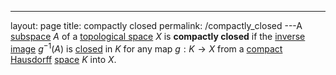 ---
 layout: page
 title: compactly closed
 permalink: /compactly_closed
---A [subspace](https://defsmath.github.io/DefsMath/subspace_topology) $A$ of a [topological space](https://defsmath.github.io/DefsMath/topological_space) $X$ is **compactly closed** if the [inverse image](https://defsmath.github.io/DefsMath/inverse_image) $g^{-1}(A)$ is [closed](https://defsmath.github.io/DefsMath/closed) in $K$ for any map $g:K\to X$ from a [compact](https://defsmath.github.io/DefsMath/compact) [Hausdorff](https://defsmath.github.io/DefsMath/Hausdorff) [space](https://defsmath.github.io/DefsMath/topological_space)  $K$ into $X$. 
